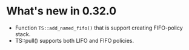 # What's new in 0.32.0

* Function ```TS::add_named_fifo()``` that is support creating FIFO-policy stack.
* TS::pull() supports both LIFO and FIFO policies.
